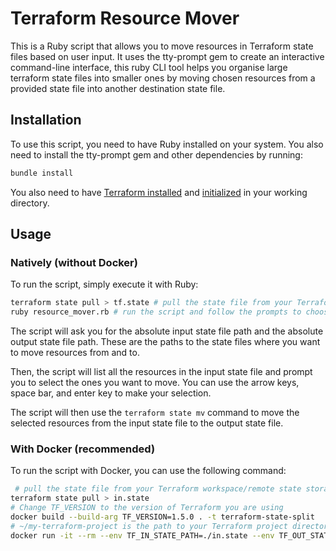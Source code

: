 # Terraform Resource Mover

This is a Ruby script that allows you to move resources in Terraform state files based on user input. It uses the tty-prompt gem to create an interactive command-line interface, this ruby CLI tool helps you organise large terraform state files into smaller ones by moving chosen resources from a provided state file into another destination state file.

## Installation

To use this script, you need to have Ruby installed on your system. You also need to install the tty-prompt gem and other dependencies by running:

```bash
bundle install
```

You also need to have [Terraform installed](https://developer.hashicorp.com/terraform/tutorials/aws-get-started/install-cli) and [initialized](https://developer.hashicorp.com/terraform/cli/commands/init) in your working directory.

## Usage

### Natively (without Docker)

To run the script, simply execute it with Ruby:

```bash
terraform state pull > tf.state # pull the state file from your Terraform workspace/remote state storage
ruby resource_mover.rb # run the script and follow the prompts to choose the resources you want to move
```

The script will ask you for the absolute input state file path and the absolute output state file path. These are the paths to the state files where you want to move resources from and to.

Then, the script will list all the resources in the input state file and prompt you to select the ones you want to move. You can use the arrow keys, space bar, and enter key to make your selection.

The script will then use the `terraform state mv` command to move the selected resources from the input state file to the output state file.

### With Docker (recommended)

To run the script with Docker, you can use the following command:

```bash
 # pull the state file from your Terraform workspace/remote state storage
terraform state pull > in.state
# Change TF_VERSION to the version of Terraform you are using
docker build --build-arg TF_VERSION=1.5.0 . -t terraform-state-split
# ~/my-terraform-project is the path to your Terraform project directory, it should contain an initialised Terraform project (with plugins/providers downloaded)
docker run -it --rm --env TF_IN_STATE_PATH=./in.state --env TF_OUT_STATE_PATH=./out.state -v ~/my-terraform-project:/terraform terraform-state-split
```
